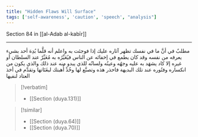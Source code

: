 ```yaml
---
title: "Hidden Flaws Will Surface"
tags: ['self-awareness', 'caution', 'speech', "analysis"]
---
```


 Section 84 in [[al-Adab al-kabīr]]

---
مطلبٌ في أنَّ ما في نفسك تظهر آثاره عليك إذا فوجئت به واعلم أنه قلَّما بُدِهَ أحد بشيء يعرفه من نفسه  وقد كان يطمع في إخفائه عن الناس  فيُعَيِّرُه به مُعَيِّرٌ عند السلطان أو غيره إلا كاد يشهَد به عليه وجهُه وعينُه ولسانُه للذي يبدو منه عند ذلك والذي يكون من انكساره وفتُوره عند تلك البديهة  فاحذر هذه وتصنَّع لها وخُذْ أُهبتك لبغَتَاتها وتقدَّم في أخذ العتاد لنفيها

> [!verbatim]
> - [[Section (duya.131)]]

> [!similar]
> - [[Section (duya.64)]]
> - [[Section (duya.70)]]
